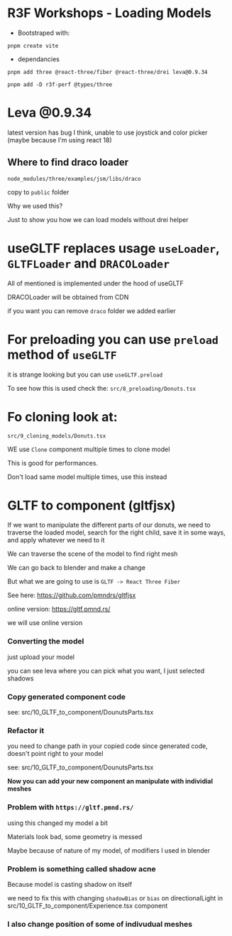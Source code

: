 # R3F Workshops - Loading Models

- Bootstraped with:

```
pnpm create vite
```

- dependancies

```
pnpm add three @react-three/fiber @react-three/drei leva@0.9.34
```

```
pnpm add -D r3f-perf @types/three
```

# Leva @0.9.34

latest version has bug I think, unable to use joystick and color picker (maybe because I'm using react 18)

## Where to find draco loader

`node_modules/three/examples/jsm/libs/draco`

copy to `public` folder

Why we used this?

Just to show you how we can load models without drei helper

# useGLTF replaces usage `useLoader`, `GLTFLoader` and `DRACOLoader`

All of mentioned is implemented under the hood of useGLTF

DRACOLoader will be obtained from CDN

if you want you can remove `draco` folder we added earlier

# For preloading you can use `preload` method of `useGLTF`

it is strange looking but you can use `useGLTF.preload`

To see how this is used check the: `src/8_preloading/Donuts.tsx`

# Fo cloning look at:

`src/9_cloning_models/Donuts.tsx`

WE use `Clone` component multiple times to clone model

This is good for performances.

Don't load same model multiple times, use this instead

# GLTF to component (gltfjsx)

If we want to manipulate the different parts of our donuts, we need to traverse the loaded model, search for the right child, save it in some ways, and apply whatever we need to it

We can traverse the scene of the model to find right mesh

We can go back to blender and make a change

But what we are going to use is `GLTF -> React Three Fiber`

See here: <https://github.com/pmndrs/gltfjsx>

online version: <https://gltf.pmnd.rs/>

we will use online version

### Converting the model

just upload your model

you can see leva where you can pick what you want, I just selected shadows

### Copy generated component code

see: src/10_GLTF_to_component/DounutsParts.tsx

### Refactor it

you need to change path in your copied code since generated code, doesn't point right to your model

see: src/10_GLTF_to_component/DounutsParts.tsx

**Now you can add your new component an manipulate with individial meshes**

### Problem with `https://gltf.pmnd.rs/`

using this changed my model a bit

Materials look bad, some geometry is messed

Maybe because of nature of my model, of modifiers I used in blender

### Problem is something called shadow acne

Because model is casting shadow on itself

we need to fix this with changing `shadowBias` or `bias` on directionalLight in src/10_GLTF_to_component/Experience.tsx component

### I also change position of some of indivudual meshes
